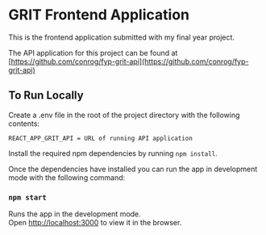 # GRIT Frontend Application

This is the frontend application submitted with my final year project. 

The API application for this project can be found at [https://github.com/conrog/fyp-grit-api](https://github.com/conrog/fyp-grit-api)

## To Run Locally 

Create a .env file in the root of the project directory with the following contents:

```
REACT_APP_GRIT_API = URL of running API application
```

Install the required npm dependencies by running `npm install`.

Once the dependencies have installed you can run the app in development mode with the following command:

### `npm start`

Runs the app in the development mode.\
Open [http://localhost:3000](http://localhost:3000) to view it in the browser.

